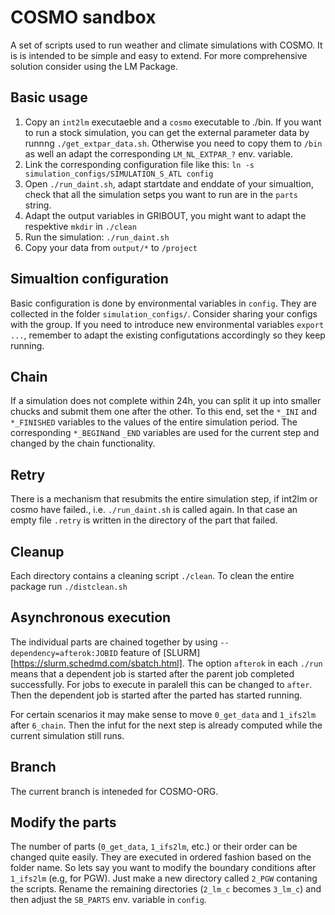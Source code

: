 # COSMO sandbox
A set of scripts used to run weather and climate simulations with COSMO. It is is intended to be simple and easy to extend. For more comprehensive solution consider using the LM Package.

## Basic usage

1. Copy an `int2lm` executaeble and a `cosmo` executable to ./bin. If you want to run a stock simulation, you can get the external parameter data by runnng `./get_extpar_data.sh`. Otherwise you need to copy them to `/bin` as well an adapt the corresponding `LM_NL_EXTPAR_?` env. variable.
2. Link the corresponding configuration file like this: `ln -s simulation_configs/SIMULATION_S_ATL config` 
4. Open `./run_daint.sh`, adapt startdate and enddate of your simualtion, check that all the simulation setps you want to run are in the `parts` string.
5. Adapt the output variables in GRIBOUT, you might want to adapt the respektive `mkdir` in `./clean` 
6. Run the simulation: `./run_daint.sh`
7. Copy your data from `output/*` to `/project`

## Simualtion configuration
Basic configuration is done by environmental variables in `config`. They are collected in the folder `simulation_configs/`. Consider sharing your configs with the group. If you need to introduce new environmental variables `export ...`, remember to adapt the existing configutations accordingly so they keep running.

## Chain
If a simulation does not complete within 24h, you can split it up into smaller chucks and submit them one after the other. To this end, set the `*_INI` and `*_FINISHED` variables to the values of the entire simulation period. The corresponding `*_BEGIN`and `_END` variables are used for the current step and changed by the chain functionality.

## Retry
There is a mechanism that resubmits the entire simulation step, if int2lm or cosmo have failed., i.e. `./run_daint.sh` is called again. In that case an empty file `.retry` is written in the directory of the part that failed. 

## Cleanup
Each directory contains a cleaning script `./clean`. To clean the entire package  run `./distclean.sh`

## Asynchronous execution
The individual parts are chained together by using `--dependency=afterok:JOBID` feature of [SLURM][https://slurm.schedmd.com/sbatch.html]. The option `afterok` in each `./run` means that a dependent job is started after the parent job completed successfully. For jobs to execute in paralell this can be changed to `after`. Then the dependent job is started after the parted has started running. 

For certain scenarios it may make sense to move `0_get_data` and `1_ifs2lm` after `6_chain`. Then the infut for the next step is already computed while the current simulation still runs.


## Branch
The current branch is inteneded for COSMO-ORG.

## Modify the parts
The number of parts (`0_get_data`, `1_ifs2lm`, etc.) or their order can be changed quite easily. They are executed in ordered fashion based on the folder name. So lets say you want to modify the boundary conditions after `1_ifs2lm` (e.g, for PGW). Just make a new directory called `2_PGW` contaning the scripts. Rename the remaining directories (`2_lm_c` becomes `3_lm_c`) and then adjust the `SB_PARTS` env. variable in `config`. 
